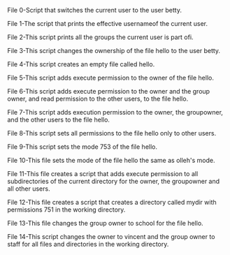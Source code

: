 File 0-Script that switches the current user to the user betty.

File 1-The script that prints the effective usernameof the current user.

File 2-This script prints all the groups the current  user is part ofi.

File 3-This script changes the ownership of the file hello to the user betty.

File 4-This script creates an empty file called hello.

File 5-This script adds execute permission to the owner of the file hello.

File 6-This script adds execute permission to the owner and the group owner, and read permission to the other users, to the file hello.

File 7-This script adds execution permission to the owner, the groupowner, and the other users to the file hello.

File 8-This script sets all permissions to the file hello only to other users.

File 9-This script sets the mode 753 of the file hello.

File 10-This file sets the mode of the file hello the same as olleh's mode.

File 11-This file creates a script that adds execute permission to all subdirectories of the current directory for the owner, the groupowner and all other users.

File 12-This file creates a script that creates a directory called mydir with permissions 751 in the working directory.

File 13-This file changes the group owner to school for the file hello.

File 14-This script changes the owner to vincent and the group owner to staff for all files and directories in the working directory.
